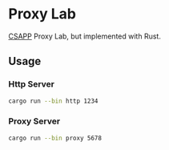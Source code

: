 # Proxy Lab

[CSAPP](http://csapp.cs.cmu.edu/) Proxy Lab, but implemented with Rust.

## Usage

### Http Server

```bash
cargo run --bin http 1234
```

### Proxy Server

```bash
cargo run --bin proxy 5678
```
